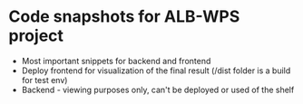 # Code snapshots for ALB-WPS project

- Most important snippets for backend and frontend
- Deploy frontend for visualization of the final result (/dist folder is a build for test env)
- Backend - viewing purposes only, can't be deployed or used of the shelf
